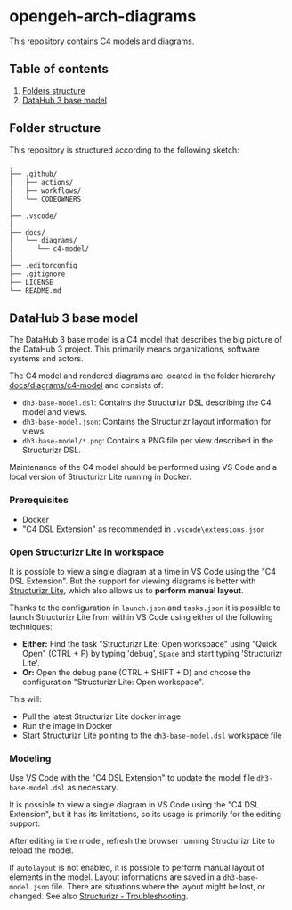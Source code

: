 # opengeh-arch-diagrams

This repository contains C4 models and diagrams.

## Table of contents

1. [Folders structure](#folder-structure)
1. [DataHub 3 base model](#datahub-3-base-model)

## Folder structure

This repository is structured according to the following sketch:

```txt
.
├── .github/
│   ├── actions/
│   ├── workflows/
│   └── CODEOWNERS
│
├── .vscode/
│
├── docs/
│   └── diagrams/
│      └── c4-model/
│
├── .editorconfig
├── .gitignore
├── LICENSE
└── README.md
```

## DataHub 3 base model

The DataHub 3 base model is a C4 model that describes the big picture of the DataHub 3 project. This primarily means organizations, software systems and actors.

The C4 model and rendered diagrams are located in the folder hierarchy [docs/diagrams/c4-model](./docs/diagrams/c4-model/) and consists of:

- `dh3-base-model.dsl`: Contains the Structurizr DSL describing the C4 model and views.
- `dh3-base-model.json`: Contains the Structurizr layout information for views.
- `dh3-base-model/*.png`: Contains a PNG file per view described in the Structurizr DSL.

Maintenance of the C4 model should be performed using VS Code and a local version of Structurizr Lite running in Docker.

### Prerequisites

- Docker
- "C4 DSL Extension" as recommended in `.vscode\extensions.json`

### Open Structurizr Lite in workspace

It is possible to view a single diagram at a time in VS Code using the "C4 DSL Extension". But the support for viewing diagrams is better with [Structurizr Lite](https://structurizr.com/share/76352/documentation), which also allows us to **perform manual layout**.

Thanks to the configuration in `launch.json` and `tasks.json` it is possible to launch Structurizr Lite from within VS Code using either of the following techniques:

- **Either:** Find the task "Structurizr Lite: Open workspace" using "Quick Open" (CTRL + P) by typing 'debug', `Space` and start typing 'Structurizr Lite'.
- **Or:** Open the debug pane (CTRL + SHIFT + D) and choose the configuration "Structurizr Lite: Open workspace".

This will:

- Pull the latest Structurizr Lite docker image
- Run the image in Docker
- Start Structurizr Lite pointing to the `dh3-base-model.dsl` workspace file

### Modeling

Use VS Code with the "C4 DSL Extension" to update the model file `dh3-base-model.dsl` as necessary.

It is possible to view a single diagram in VS Code using the "C4 DSL Extension", but it has its limitations, so its usage is primarily for the editing support.

After editing in the model, refresh the browser running Structurizr Lite to reload the model.

If `autolayout` is not enabled, it is possible to perform manual layout of elements in the model. Layout informations are saved in a `dh3-base-model.json` file. There are situations where the layout might be lost, or changed. See also [Structurizr - Troubleshooting](https://structurizr.com/share/76352/documentation#installation-2).

